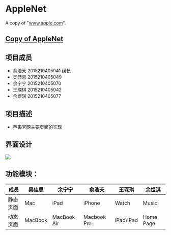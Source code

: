 # AppleNet
A copy of "www.apple.com".

[Copy of AppleNet](https://www.apple.com/cn/)
-----

项目成员
-----
- 俞浩天 2015210405041 组长
- 吴佳思 2015210405049 
- 余宁宁 2015210405070
- 王琛琪 2015210405042  
- 余煜淇 2015210405077 

项目描述
-----
- 苹果官网主要页面的实现

界面设计
-----

![](http://upload-images.jianshu.io/upload_images/3260714-a9925bc7a9c46d86.png?imageMogr2/auto-orient/strip%7CimageView2/2/w/1240)

功能模块：
-----

|成员 | 吴佳思 | 余宁宁 | 俞浩天 | 王琛琪 | 余煜淇|
|---|---|---|---|---|---|
| 静态页面 | Mac | iPad | iPhone | Watch | Music | 
| 动态页面 | MacBook | MacBook Air | Macbook Pro | iPad\iPad | Home Page|
